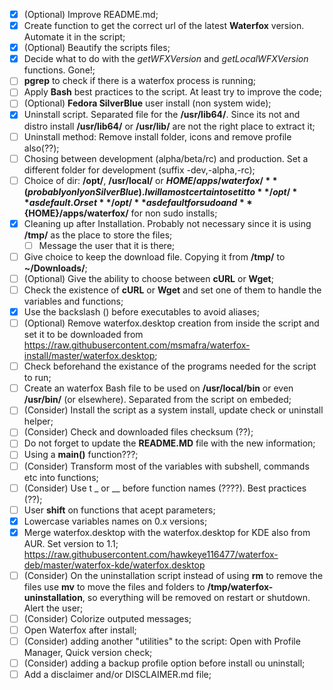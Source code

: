 - [X] \(Optional) Improve README.md;
- [X] Create function to get the correct url of the latest **Waterfox** version. Automate it in the script;
- [X] \(Optional) Beautify the scripts files;
- [X] Decide what to do with the *getWFXVersion* and *getLocalWFXVersion* functions. Gone!;
- [ ] **pgrep** to check if there is a waterfox process is running;
- [ ] Apply **Bash** best practices to the script. At least try to improve the code;
- [ ] \(Optional) **Fedora SilverBlue** user install (non system wide);
- [X] Uninstall script. Separated file for the **/usr/lib64/**. Since its not and distro install **/usr/lib64/** or **/usr/lib/** are not the right place to extract it;
- [ ] Uninstall method: Remove install folder, icons and remove profile also(??);
- [ ] Chosing between development (alpha/beta/rc) and production. Set a different folder for development (suffix -dev,-alpha,-rc);
- [ ] Choice of dir: **/opt/**, **/usr/local/** or **${HOME}/apps/waterfox/** (probably only on SilverBlue). I will amost certain to set it to **/opt/** as default. Or set **/opt/** as default for sudo and **${HOME}/apps/waterfox/** for non sudo installs;
- [x] Cleaning up after Installation. Probably not necessary since it is using **/tmp/** as the place to store the files;
	- [ ] Message the user that it is there;
- [ ] Give choice to keep the download file. Copying it from **/tmp/** to **~/Downloads/**;
- [ ] \(Optional) Give the ability to choose between **cURL** or **Wget**;
- [ ] Check the existence of **cURL** or **Wget** and set one of them to handle the variables and functions;
- [x] Use the backslash (\) before executables to avoid aliases;
- [ ] \(Optional) Remove waterfox.desktop creation from inside the script and set it to be downloaded from  
https://raw.githubusercontent.com/msmafra/waterfox-install/master/waterfox.desktop;
- [ ] Check beforehand the existance of the programs needed for the script to run;
- [ ] Create an waterfox Bash file to be used on **/usr/local/bin** or even **/usr/bin/** (or elsewhere). Separated from the script on embeded;
- [ ] \(Consider) Install the script as a system install, update check or uninstall helper;
- [ ] \(Consider) Check and downloaded files checksum (??);
- [ ] Do not forget to update the **README.MD** file with the new information;
- [ ] Using a **main()** function???;
- [ ] \(Consider) Transform most of the variables with subshell, commands etc into functions;
- [ ] \(Consider) Use t _ or __ before function names (????). Best practices (??);
- [ ] User **shift** on functions that acept parameters;
- [x] Lowercase variables names on 0.x versions;
- [x] Merge waterfox.desktop with the waterfox.desktop for KDE also from AUR. Set version to 1.1;  
https://raw.githubusercontent.com/hawkeye116477/waterfox-deb/master/waterfox-kde/waterfox.desktop
- [ ] \(Consider) On the uninstallation script instead of using **rm** to remove the files use **mv** to move the files and folders to **/tmp/waterfox-uninstallation**, so everything will be removed on restart or shutdown. Alert the user;
- [ ] \(Consider) Colorize outputed messages;
- [ ] Open Waterfox after install;
- [ ] \(Consider) adding another "utilities" to the script: Open with Profile Manager, Quick version check;
- [ ] \(Consider) adding a backup profile option before install ou uninstall;
- [ ] Add a disclaimer and/or DISCLAIMER.md file;
